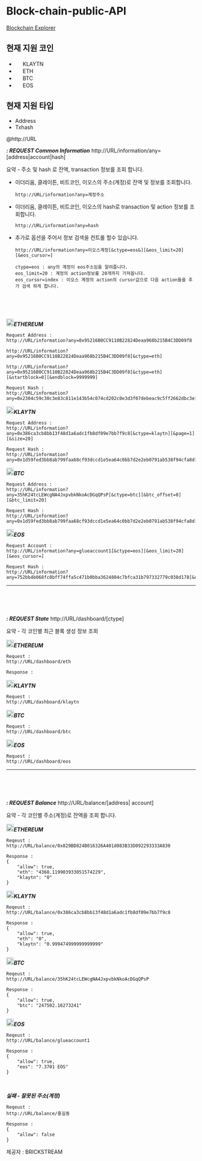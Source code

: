 # Block-chain-public-API

[Blockchain Explorer](search.glueapp.net)


현재 지원 코인
---
<ul>
  <li><img width="16" src="http://search.glueapp.net/icon_coin/i_klaytn.png" /> KLAYTN</li>
  <li><img width="16" src="http://search.glueapp.net/icon_coin/i_eth.png" /> ETH</li>
  <li><img width="16" src="http://search.glueapp.net/icon_coin/i_btc.png" /> BTC</li>
  <li><img width="16" src="http://search.glueapp.net/icon_coin/i_eos.png" /> EOS</li>
</ul>


현재 지원 타입
---
<ul>
  <li>Address</li>
  <li>Txhash</li>
</ul>


@http://URL


***: REQUEST Common Information***
http://URL/information/any=[address|account|hash]

요약 - 주소 및 hash 로 잔액, transaction 정보를 조회 합니다.

<ul>
  <li>
  이더리움, 클레이튼, 비트코인, 이오스의 주소(계정)로 잔액 및 정보를 조회합니다.

    http://URL/information?any=계정주소
  </li>

  <li>
  이더리움, 클레이튼, 비트코인, 이오스의 hash로 transaction 및 action 정보를 조회합니다.

    http://URL/information?any=hash
  </li>

  <li>
  추가로 옵션을 주어서 정보 검색을 컨트롤 할수 있습니다.

    http://URL/information?any=이오스계정[&ctype=eos&][&eos_limit=20][&eos_cursor=]

    ctype=eos : any의 계정이 eos주소임을 알려줍니다.
    eos_limit=20 : 계정의 action정보를 20개까지 가져옵니다.
    eos_cursor=index : 이오스 계정의 action의 cursor값으로 다음 action들을 추가 검색 하게 합니다.
  </li>
</ul>
    
<br><br><br>

<img width="20" src="http://search.glueapp.net/icon_coin/i_eth.png">***ETHEREUM***

    Request Address :
    http://URL/information?any=0x95216B0CC9110B22824Deaa968b215B4C3DD09f8

    http://URL/information?any=0x95216B0CC9110B22824Deaa968b215B4C3DD09f8[&ctype=eth]

    http://URL/information?any=0x95216B0CC9110B22824Deaa968b215B4C3DD09f8[&ctype=eth] [&startblock=0][&endblock=9999999]

    Request Hash :
    http://URL/information?any=0x2304c59c30c3e83c811e143b54c074cd202c0e3d3f07debeac9c5ff2662dbc3e[&ctype=eth]

<img width="20" src="http://search.glueapp.net/icon_coin/i_klaytn.png">***KLAYTN***

    Request Address :
    http://URL/information?any=0x386ca3cb8bb13f48d1a6adc1fb8df09e7bb7f9c8[&ctype=klaytn][&page=1][&size=20]

    Request Hash :
    http://URL/information?any=0x1d59fed3bb8ab799faa68cf93dccd1e5ea64c0bb7d2e2eb0791ab538f94cfa8d[&ctype=klaytn]


<img width="20" src="http://search.glueapp.net/icon_coin/i_btc.png">***BTC***

    Request Address :
    http://URL/information?any=35hK24tcLEWcgNA4JxpvbkNkoAcDGqQPsP[&ctype=btc][&btc_offset=0][&btc_limit=20]

    Request Hash :
    http://URL/information?any=0x1d59fed3bb8ab799faa68cf93dccd1e5ea64c0bb7d2e2eb0791ab538f94cfa8d[&ctype=btc]


<img width="20" src="http://search.glueapp.net/icon_coin/i_eos.png">***EOS***

    Request Account :
    http://URL/information?any=glueaccount1[&ctype=eos][&eos_limit=20][&eos_cursor=]

    Request Hash :
    http://URL/information?any=752bb4b068fc8bff74ffa5c471b0bba3624804c7bfca31b797332779c038d178[&ctype=eos]

---
<br><br><br>

***: REQUEST State***
http://URL/dashboard/[ctype]

요약 - 각 코인별 최근 블록 생성 정보 조회
<br>

<img width="20" src="http://search.glueapp.net/icon_coin/i_eth.png">***ETHEREUM***

    Request :
    http://URL/dashboard/eth

    Response :    

<img width="20" src="http://search.glueapp.net/icon_coin/i_klaytn.png">***KLAYTN***

    Request :
    http://URL/dashboard/klaytn


<img width="20" src="http://search.glueapp.net/icon_coin/i_btc.png">***BTC***

    Request :
    http://URL/dashboard/btc

<img width="20" src="http://search.glueapp.net/icon_coin/i_eos.png">***EOS***

    Request :
    http://URL/dashboard/eos


---
<br><br><br>


***: REQUEST Balance***
http://URL/balance/[address| account]

요약 - 각 코인별 주소(계정)로 잔액을 조회 합니다.

<img width="20" src="http://search.glueapp.net/icon_coin/i_eth.png">***ETHEREUM***

    Reqeust :
    http://URL/balance/0x829BD824B016326A401d083B33D092293333A830

    Response :
    {
        "allow": true,
        "eth": "4368.119903933051574229",
        "klaytn": "0"
    }

<img width="20" src="http://search.glueapp.net/icon_coin/i_klaytn.png">***KLAYTN***

    Reqeust :
    http://URL/balance/0x386ca3cb8bb13f48d1a6adc1fb8df09e7bb7f9c8

    Response :
    {
        "allow": true,
        "eth": "0",
        "klaytn": "0.999474999999999999"
    }

<img width="20" src="http://search.glueapp.net/icon_coin/i_btc.png">***BTC***

    Reqeust :
    http://URL/balance/35hK24tcLEWcgNA4JxpvbkNkoAcDGqQPsP

    Response :
    {
        "allow": true,
        "btc": "247502.16273241"
    }

<img width="20" src="http://search.glueapp.net/icon_coin/i_eos.png">***EOS***

    Reqeust :
    http://URL/balance/glueaccount1

    Response :
    {
        "allow": true,
        "eos": "7.3701 EOS"
    }

<br>

***실패 - 잘못된 주소(계정)***

    Reqeust :
    http://URL/balance/홍길동

    Response :
    {
        "allow": false
    }
    
    

제공자 : BRICKSTREAM
